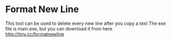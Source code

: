 # Format New Line
 This tool can be used to delete every new line after you copy a text
 The exe file is main.exe, but you can download it from here
http://tiny.cc/formatnewline
